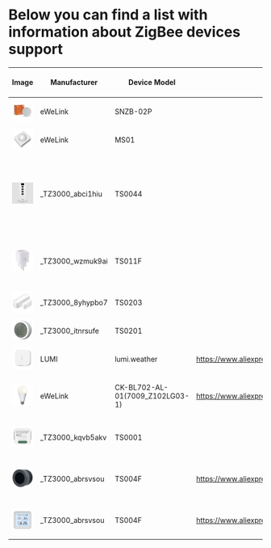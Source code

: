 # Below you can find a list with information about ZigBee devices support

|Image | Manufacturer  | Device Model  | Device Link    | What Works                                | What Doesn't Work   | Notes         |
| - | ------------- | ------------- | -------------  | -------------                             | -------------       | ------------- |
|<img src="./images/eWeLink.SNZB-02P.jpg?raw=true" width=100px/>| eWeLink       | SNZB-02P      |                | Temperature<br>Humidity<br>Battery |                     |               |
|<img src="./images/eWeLink.MS01.png?raw=true" width=100px/>| eWeLink  | MS01  |                |Battery<br>Motion detection|                     |                     | |
|<img src="./images/_TZ3000_abci1hiu.TS0044.webp?raw=true" width=100px/>|_TZ3000_abci1hiu|TS0044| | |Button commands are currently not sent via MQTT.<br>Battery level is not detected correctly|Expose 4 clusters ON/OFF<br>Drains battery quickly|
|<img src="./images/_TZ3000_wzmuk9ai.TS011F.png?raw=true" width=100px/>|_TZ3000_wzmuk9ai|TS011F| |ON/OFF|Does not support voltage, current, and power reporting|Requires development of pooling functionality|
|<img src="./images/_TZ3000_8yhypbo7.TS0203.png?raw=true" width=100px/>|_TZ3000_8yhypbo7|TS0203| |Battery<br>Door status (closed/open)| | |
|<img src="./images/_TZ3000_itnrsufe.TS0201.png?raw=true" width=100px/>|_TZ3000_itnrsufe|TS0201| |Temperature<br>Humidity<br>Battery| |Drains battery quickly|
|<img src="./images/LUMI.lumi.weather.webp?raw=true" width=100px/>|LUMI|lumi.weather|https://www.aliexpress.com/item/1005007471041068.html|Temperature<br>Humidity<br>Pressure|Battery| |
|<img src="./images/eWeLink.CK-BL702-AL-01(7009_Z102LG03-1).png?raw=true" width=100px/>|eWeLink|CK-BL702-AL-01(7009_Z102LG03-1)|https://www.aliexpress.com/item/1005007183053442.html|ON/OFF<br>Brightness<br>Color<br>Color temperature|Touchlink||
|<img src="./images/_TZ3000_kqvb5akv.TS0001.png?raw=true" width=100px/>|_TZ3000_kqvb5akv|TS0001| |ON/OFF<br>Voltage<br>Crrent<br>Power| | |
|<img src="./images/_TZ3000_abrsvsou.TS004F.png?raw=true" width=100px/>|_TZ3000_abrsvsou|TS004F|https://www.aliexpress.com/item/1005007475312050.html|Battery|Button commands are currently not sent via MQTT| | |
|<img src="./images/_TZE204_d7lpruvi.TS0601.png?raw=true" width=100px/>|_TZ3000_abrsvsou|TS004F|https://www.aliexpress.com/item/1005006861229185.html|Date/Time sync|Temperature<br>Humidity<br>Battery|Requires SLZB-OS v2.8.8 or higher|